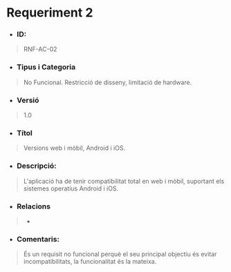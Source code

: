 # **Requeriment 2**

- ### **ID:**
> RNF-AC-02

- ### **Tipus i Categoria**
> No Funcional. Restricció de disseny, limitació de hardware.

- ### **Versió** 
> 1.0

- ### **Títol**
> Versions web i mòbil, Android i iOS.

- ### **Descripció:** 
> L'aplicació ha de tenir compatibilitat total en web i mòbil, suportant els sistemes operatius Android i iOS.

- ### **Relacions** 
> -

- ### **Comentaris:** 
> És un requisit no funcional perquè el seu principal objectiu és evitar incompatibilitats, la funcionalitat és la mateixa.
